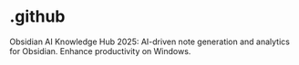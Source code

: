 # .github
Obsidian AI Knowledge Hub 2025: AI-driven note generation and analytics for Obsidian. Enhance productivity on Windows.

